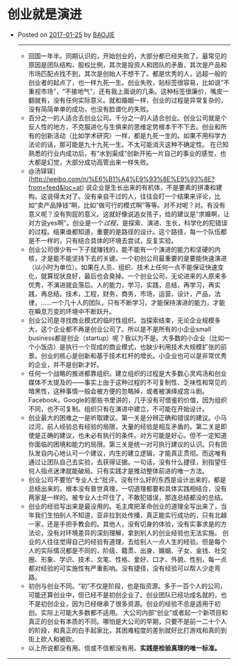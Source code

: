 # 创业就是演进

* Posted on [2017-01-25](http://baojie.org/blog/2017/01/25/startup-is-evolution/) by [BAOJIE](http://baojie.org/blog/author/baojie/)

  ***

  * 回国一年半。同期认识的，开始创业的，大部分都已经失败了。最常见的原因是团队结构、股权比例，其次是投资人和团队的矛盾，其次是产品和市场匹配点找不到，其次是创始人不想干了。都是优秀的人，远超一般的创业者的起点了，也一样九死一生。创业失败，贴标签很容易，比如说“不重视市场”，“不接地气”，还有我上面说的几条。这种标签很廉价，嘴皮一翻就有，没有任何实际意义。就和婚姻一样，创业的过程是异常复杂的，没有简简单单的成功，也没有脸谱化的失败。
  * 百分之一的人适合去创业公司。千分之一的人适合创业。创业公司就是个反人性的地方，不克服进化与生俱来的思维定势根本干不下去。创业和所有的创新活动（比如学术研究）一样，都是九死一生的。如果不用科学方法论的话，那可能是九十九死一生。不太可能消灭这种不确定性。 在已知熟悉的行业内成功后，有“水到渠成”创新开拓一片自己的事业的感觉，也大都是幻觉，大部分成功高管出来一样失败。
  * @汤铎铎](http://weibo.com/n/%E6%B1%A4%E9%93%8E%E9%93%8E?from=feed&loc=at) 说企业是生长出来的有机体，不是要素的拼凑和建构。这说得太对了。没有亲自干过的人，往往会盯一个结果来评论，比如“卖产品挣钱”啊，比如“做可行的模式啊”等等。对不对呢？对。有没有意义呢？没有狗屁的意义。这就好像说追女孩子，给的建议是“求婚啊，让对方说yes啊”。创业是一个*过程*，是探索、演进、生长，科学化的犯错误的过程。结果谁都知道，重要的是路径的设计。这个路径，每一个队伍都是不一样的，只有结合具体的环境去尝试，反复实验。
  * 创业公司很少有一下子就赚钱的，能不能有一个演进的能力和坚硬的内核，才是能不能坚持下去的关键。一个初创公司最重要的是要能快速演进（以小时为单位）。如果在人员、组织、技术上任何一点不能保证快速变化，就算现状良好，最后也会臭掉。一个创业公司，无论进来的人原来多优秀，不演进就会落后。人的能力，学习，实践，总结，再学习，再实践，再总结。技术，工程，财务，商务，市场，运营，设计，产品，法律，……一个几十人的团队，只有不断学习，才能保持演进的能力，才能在瞬息万变的环境中不断跃升。
  * 创业公司是寻找商业模式的临时性组织。当探索结束，无论企业规模多大，这个企业都不再是创业公司了。所以是不是所有的小企业small business都是创业（startup）呢？我以为不是。大多数的小企业（比如一个小饭店）是执行一个现成的商业模式，也缺少利用技术大规模扩张的前景。创业的核心是创新和基于技术杠杆的增长。小企业也可以是非常优秀的企业，并不是创新才好。
  * 任何一个战略的推进都靠组织。建立组织的过程是大多数心灵鸡汤和创业媒体不太提及的——事实上由于这种过程的不可复制性、乏味性和常见的暗黑性，这种事情一般会被方便的忽略掉，或者被演绎成宫斗剧。Facebook，Google的那些书里讲的，几乎没有可借鉴的价值，因为组织不同，也不可复制。组织只有在演进中建立，不可能在开始设计。
  * 创业最大的困难之一是听取建议。第一关是分辨正确和错误的建议。小马过河，前人经验总有经验的局限，大量的经验是相互矛盾的。第二关是即使是正确的建议，也未必有执行的条件。对方可能是好心，但不一定知道你面临的困境和能力的局限。第三关是统一对可执行建议的认识。只有团队发自内心地认可一个建议，内生的建立逻辑，才能真正贯彻。而这唯有通过让团队自己去实验，去获得证据。一句话，没有什么捷径，别指望任何人指点迷津就能破局。只有实践才是推动整体前进的唯一方法。
  * 创业公司不要怕“专业人士”批评。没有什么好的东西是设计出来的，都是总结出来的。根本没有普世真理，一切道理都要和具体实践相结合，没有两家是一样的。被专业人士吓住了，不敢犯错误，那连总结都没的总结。
  * 创业的经验写出来是最没用的。毛主席把革命创业的道理全写出来了，当年我们生怕别人不知道，亚非拉到处传播，真正能实行成功的，只有北越一家，还是手把手教会的。其他人，没有切身的体验，没有实事求是的方法论，没有对环境差异的深刻理解，拿到别人的创业经验也无法实施。 创业的人往往觉得自己的经验有道理，去给别人一点人生的经验。但是每个人的实际情况都是不同的，阶级、籍贯、出身、婚姻、子女、金钱、社交圈、形象、学识、技术、文笔、性格、爱好、口才、外貌、性别，每一点都对经验的可实施性有严重影响。没有捷径，没有经验可以帮人少走弯路。
  * 初创与创业不同。“初”不仅是阶段，也是指资源。多于一百个人的公司，可能还算创业中，但已经不是初创企业了。创业团队已经功成名就的，也不是初创企业，因为已经继承了很多资源。创业的经验不总是适用于初创。实际上可能大多数都不适用。 大公司内部“创业”或者起一个新项目和真正的创业有本质的不同。哪怕是大公司的早期，只要不是前一二十个人的阶段，和真正的白手起家比，其困难程度的差别就好比打游戏和真的到街上砍人和被砍。
  * 以上所说都没有用。信或不信都没有用。**实践是检验真理的唯一标准。**

***

